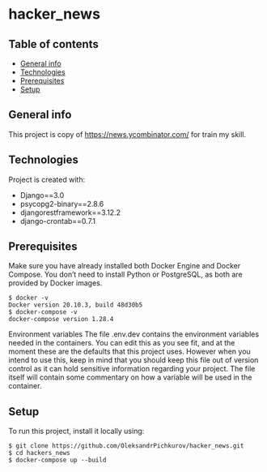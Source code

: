 # hacker_news

## Table of contents
* [General info](#general-info)
* [Technologies](#technologies)
* [Prerequisites](#Prerequisites)
* [Setup](#setup)


## General info
This project is copy of https://news.ycombinator.com/ for train my skill.
	
## Technologies
Project is created with:
* Django==3.0
* psycopg2-binary==2.8.6
* djangorestframework==3.12.2
* django-crontab==0.7.1
	
## Prerequisites
Make sure you have already installed both Docker Engine and Docker Compose. You don’t need to install Python or PostgreSQL, as both are provided by Docker images.

```
$ docker -v
Docker version 20.10.3, build 48d30b5
$ docker-compose -v
docker-compose version 1.28.4
```
Environment variables
The file .env.dev contains the environment variables needed in the containers. You can edit this as you see fit, and at the moment these are the defaults that this project uses. However when you intend to use this, keep in mind that you should keep this file out of version control as it can hold sensitive information regarding your project. The file itself will contain some commentary on how a variable will be used in the container.

## Setup
To run this project, install it locally using:

```
$ git clone https://github.com/OleksandrPichkurov/hacker_news.git
$ cd hackers_news
$ docker-compose up --build

```